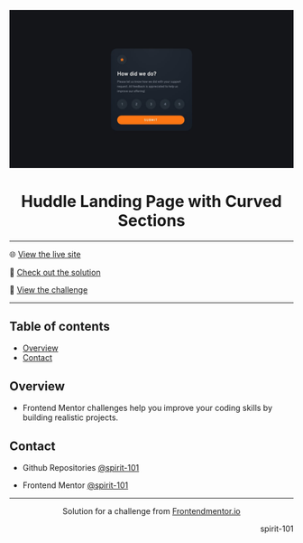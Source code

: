 ![frontend mentor](/design/desktop-design.jpg)

<h1 align="center">Huddle Landing Page with Curved Sections</h1>

<hr>

🌐 [View the live site](https://spirit-101.github.io/interactive-rating-component/)

🧠 [Check out the solution](https://www.frontendmentor.io/solutions/huddle-landing-page-with-curved-sections-PfaT6PzKjJ)

📝 [View the challenge](https://www.frontendmentor.io/challenges/interactive-rating-component-koxpeBUmI)

---

## Table of contents

- [Overview](#overview)
- [Contact](#contact)

<!-- Overview section -->

## Overview

- Frontend Mentor challenges help you improve your coding skills by building realistic projects.

<!-- Contact section -->

## Contact

- Github Repositories [@spirit-101](https://github.com/spirit-101/)

- Frontend Mentor [@spirit-101](https://www.frontendmentor.io/profile/spirit-101)

---

<div align="center">
   Solution for a challenge from <a href="https://www.frontendmentor.io/" target="_blank">Frontendmentor.io</a>
</div>

<div align="right">
    <p>spirit-101</p>
</div>

